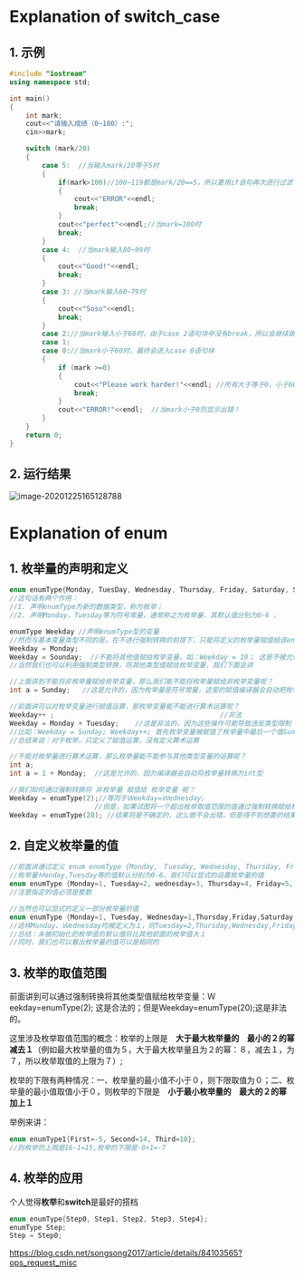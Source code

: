 # Explanation of switch_case

## 1. 示例

```cpp
#include "iostream"
using namespace std;

int main()
{
    int mark;
    cout<<"请输入成绩（0~100）:";
    cin>>mark;

    switch (mark/20)
    {
        case 5:  //当输入mark/20等于5时
        {
            if(mark>100)//100~119都是mark/20==5，所以要用if语句再次进行过滤
            {
                cout<<"ERROR"<<endl;
                break;
            }
            cout<<"perfect"<<endl;//当mark=100时
            break;  
        }
        case 4:  //当mark输入80~99时
        {
            cout<<"Good!"<<endl;
            break;
        }
        case 3: //当mark输入60~79时
        {
            cout<<"Soso"<<endl;
            break;
        }
        case 2://当mark输入小于60时，由于case 2语句块中没有break，所以会继续跳转到下面其他语句块
        case 1:
        case 0://当mark小于60时，最终会进入case 0语句块
        {
            if (mark >=0)
            {
                cout<<"Please work harder!"<<endl; //所有大于等于0，小于60的成绩都会打印出“Please work harder!”
                break;
            }
            cout<<"ERROR!"<<endl;  //当mark小于0则显示出错！
        }
    }
    return 0;
}
```

## 2. 运行结果

![image-20201225165128788](/home/zhx/zk/ROBOT/learn/c++/image-20201225165128788.png)

# Explanation of enum

## 1. 枚举量的声明和定义

```cpp
enum enumType{Monday, TuesDay, Wednesday, Thursday, Friday, Saturday, Sunday}
//这句话有两个作用：
//1. 声明enumType为新的数据类型，称为枚举；
//2. 声明Monday，Tuesday等为符号常量，通常称之为枚举量，其默认值分别为0-6 。

enumType Weekday //声明enumType型的变量
//然而与基本变量类型不同的是，在不进行强制转换的前提下，只能将定义的枚举量赋值给该enumType型变量，如下：
Weekday = Monday;
Weekday = Sounday;  //不能将其他值赋给枚举变量，如：Weekday = 10； 这是不被允许的，因为10不是枚举量
//当然我们也可以利用强制类型转换，将其他类型值赋给枚举变量，我们下面会讲

//上面讲到不能将非枚举量赋给枚举变量，那么我们能不能将枚举量赋给非枚举变量呢？
int a = Sunday;   //这是允许的，因为枚举量是符号常量，这里的赋值编译器会自动把枚举量转换成int类型

//前面讲可以对枚举变量进行赋值运算，那枚举变量能不能进行算术运算呢？
Weekday++ ;                                         //非法
Weekday = Monday + Tuesday;    //这是非法的，因为这些操作可能导致违反类型限制
//比如：Weekday = Sunday; Weekday++; 首先枚举变量被赋值了枚举量中最后一个值Sunday（值为6），再进行递增的话，Weekday增加到了7，而对于enumType类型来说，7是无效的。
//总结来说：对于枚举，只定义了赋值运算，没有定义算术运算

//不能对枚举量进行算术运算，那么枚举量能不能参与其他类型变量的运算呢？
int a;
int a = 1 + Monday;  //这是允许的，因为编译器会自动将枚举量转换为int型

//我们如何通过强制转换将 非枚举量 赋值给 枚举变量 呢？
Weekday = enumType(2);//等同于Ｗeekday=Ｗednesday;
                     //但是，如果试图将一个超出枚举取值范围的值通过强制转换赋给枚举变量，会出现什么后果呢？
Weekday = enumType(20); //结果将是不确定的，这么做不会出错，但是得不到想要的结果
```

## 2. 自定义枚举量的值

```cpp
//前面讲通过定义 enum enumType {Monday, Ｔuesday, Wednesday, Thursday, Friday, Saturday, Sunday}
//枚举量Ｍonday,Tuesday等的值默认分别为0-6，我们可以显式的设置枚举量的值
enum enumType {Monday=1, Tuesday=2, wednesday=3, Thursday=4, Friday=5, Saturday=6, Sunday=7}
//注意指定的值必须是整数

//当然也可以显式的定义一部分枚举量的值
enum enumType {Monday=1, Tuesday, Wednesday=1,Thursday,Friday,Saturday,Sunday};
//这样Monday、Ｗednesday均被定义为１，则Tuesday=2,Thursday,Wednesday,Friday,Saturday,Sunday的值分别默认为２、３、４、５
//总结：未被初始化的枚举值的默认值将比其他前面的枚举值大１
//同时，我们也可以看出枚举量的值可以是相同的
```

## 3. 枚举的取值范围

前面讲到可以通过强制转换将其他类型值赋给枚举变量：Ｗeekday=enumType(2); 这是合法的；但是Weekday=enumType(20);这是非法的。

这里涉及枚举取值范围的概念：枚举的上限是　**大于最大枚举量的　最小的２的幂　减去１**（例如最大枚举量的值为５，大于最大枚举量且为２的幂：８，减去１，为７，所以枚举取值的上限为７）;

枚举的下限有两种情况：一、枚举量的最小值不小于０，则下限取值为０；二、枚举量的最小值取值小于０，则枚举的下限是　**小于最小枚举量的　最大的２的幂　加上１**

举例来讲：

```cpp
enum enumType1{First=-5, Second=14, Third=10};
//则枚举的上限是16-1=15,枚举的下限是-8+1=-7
```

## 4. 枚举的应用

个人觉得**枚举**和**switch**是最好的搭档

```cpp
enum enumType{Step0, Step1, Step2, Step3, Step4};
enumType Step;
Step = Step0;

```













https://blog.csdn.net/songsong2017/article/details/84103565?ops_request_misc







